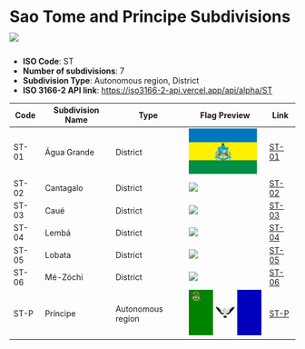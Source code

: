 # Sao Tome and Principe Subdivisions ![](https://flagcdn.com/h40/st.png)

- **ISO Code**: ST
- **Number of subdivisions**: 7
- **Subdivision Type**: Autonomous region, District
- **ISO 3166-2 API link**: https://iso3166-2-api.vercel.app/api/alpha/ST

| Code  | Subdivision Name         | Type | Flag Preview | Link |
|-------|--------------------------|--------------| -------------- |----------|
| ST-01 | Água Grande | District | <img src='https://raw.githubusercontent.com/amckenna41/iso3166-flag-icons/main/iso3166-2-icons/ST/ST-01.png' height='80'> | [ST-01](https://github.com/amckenna41/iso3166-flag-icons/blob/main/iso3166-2-icons/ST/ST-01.png) |
| ST-02 | Cantagalo | District | <img src='None' height='80'> | [ST-02](https://github.com/amckenna41/iso3166-flag-icons/blob/main/iso3166-2-icons/ST/ST-02.png) |
| ST-03 | Caué | District | <img src='None' height='80'> | [ST-03](https://github.com/amckenna41/iso3166-flag-icons/blob/main/iso3166-2-icons/ST/ST-03.svg) |
| ST-04 | Lembá | District | <img src='None' height='80'> | [ST-04](https://github.com/amckenna41/iso3166-flag-icons/blob/main/iso3166-2-icons/ST/ST-04.png) |
| ST-05 | Lobata | District | <img src='None' height='80'> | [ST-05](https://github.com/amckenna41/iso3166-flag-icons/blob/main/iso3166-2-icons/ST/ST-05.png) |
| ST-06 | Mé-Zóchi | District | <img src='None' height='80'> | [ST-06](https://github.com/amckenna41/iso3166-flag-icons/blob/main/iso3166-2-icons/ST/ST-06.png) |
| ST-P | Príncipe | Autonomous region | <img src='https://raw.githubusercontent.com/amckenna41/iso3166-flag-icons/main/iso3166-2-icons/ST/ST-P.svg' height='80'> | [ST-P](https://github.com/amckenna41/iso3166-flag-icons/blob/main/iso3166-2-icons/ST/ST-P.svg) |
